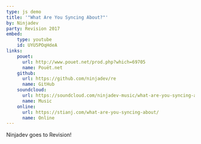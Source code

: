 ```yaml
---
type: js demo
title: '"What Are You Syncing About?"'
by: Ninjadev
party: Revision 2017
embed:
    type: youtube
    id: UYU5POqHdeA
links:
    pouet:
      url: http://www.pouet.net/prod.php?which=69705
      name: Pouët.net
    github:
      url: https://github.com/ninjadev/re
      name: GitHub
    soundcloud:
      url: https://soundcloud.com/ninjadev-music/what-are-you-syncing-about
      name: Music
    online:
      url: https://stianj.com/what-are-you-syncing-about/
      name: Online
---
```


Ninjadev goes to Revision!
